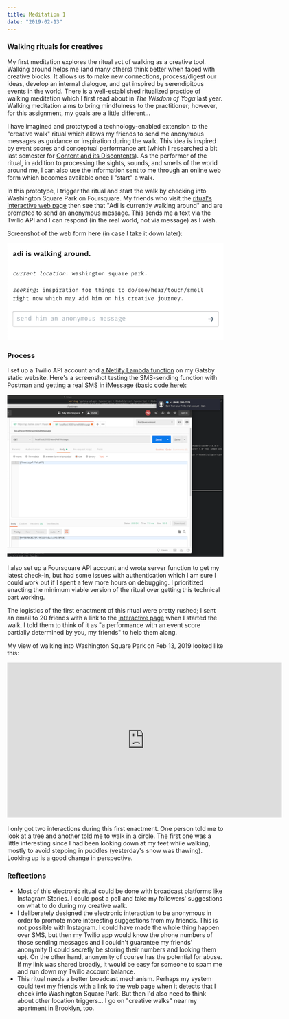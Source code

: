 ```yaml
---
title: Meditation 1
date: "2019-02-13"
---
```


### Walking rituals for creatives

My first meditation explores the ritual act of walking as a creative tool. Walking around helps me (and many others) think better when faced with creative blocks. It allows us to make new connections, process/digest our ideas, develop an internal dialogue, and get inspired by serendipitous events in the world. There is a well-established ritualized practice of walking meditation which I first read about in _The Wisdom of Yoga_ last year. Walking meditation aims to bring mindfulness to the practitioner; however, for this assignment, my goals are a little different...

I have imagined and prototyped a technology-enabled extension to the "creative walk" ritual which allows my friends to send me anonymous messages as guidance or inspiration during the walk. This idea is inspired by event scores and conceptual performance art (which I researched a bit last semester for [Content and its Discontents](../../content-and-its-discontents/ar-study)). As the performer of the ritual, in addition to processing the sights, sounds, and smells of the world around me, I can also use the information sent to me through an online web form which becomes available once I "start" a walk.

In this prototype, I trigger the ritual and start the walk by checking into Washington Square Park on Foursquare. My friends who visit the [ritual's interactive web page](/projects/electronic-rituals/walking-ritual) then see that "Adi is currently walking around" and are prompted to send an anonymous message. This sends me a text via the Twilio API and I can respond (in the real world, not via message) as I wish.

Screenshot of the web form here (in case I take it down later):

![screenshot](meditation-1-screenshot.png)

### Process

I set up a Twilio API account and [a Netlify Lambda function](https://www.netlify.com/docs/functions/) on my Gatsby static website. Here's a screenshot testing the SMS-sending function with Postman and getting a real SMS in iMessage ([basic code here](https://github.com/adidahiya/website/blob/a657573607e6532ccf3c6d9be6d03feecb7eb687/server/functions/sendAdiMessage.js)):

![process-1](meditation-1-process-1.png)

I also set up a Foursquare API account and wrote server function to get my latest check-in, but had some issues with authentication which I am sure I could work out if I spent a few more hours on debugging. I prioritized enacting the minimum viable version of the ritual over getting this technical part working.

The logistics of the first enactment of this ritual were pretty rushed; I sent an email to 20 friends with a link to the [interactive page](/projects/electronic-rituals/walking-ritual) when I started the walk. I told them to think of it as "a performance with an event score partially determined by you, my friends" to help them along.

My view of walking into Washington Square Park on Feb 13, 2019 looked like this:

<iframe src="https://player.vimeo.com/video/317114111?loop=1&title=0&byline=0&portrait=0" width="640" height="360" frameborder="0" webkitallowfullscreen mozallowfullscreen allowfullscreen></iframe>

I only got two interactions during this first enactment. One person told me to look at a tree and another told me to walk in a circle. The first one was a little interesting since I had been looking down at my feet while walking, mostly to avoid stepping in puddles (yesterday's snow was thawing). Looking up is a good change in perspective.

### Reflections

- Most of this electronic ritual could be done with broadcast platforms like Instagram Stories. I could post a poll and take my followers' suggestions on what to do during my creative walk.
- I deliberately designed the electronic interaction to be anonymous in order to promote more interesting suggestions from my friends. This is not possible with Instagram. I could have made the whole thing happen over SMS, but then my Twilio app would know the phone numbers of those sending messages and I couldn't guarantee my friends' anonymity (I could secretly be storing their numbers and looking them up). On the other hand, anonymity of course has the potential for abuse. If my link was shared broadly, it would be easy for someone to spam me and run down my Twilio account balance.
- This ritual needs a better broadcast mechanism. Perhaps my system could text my friends with a link to the web page when it detects that I check into Washington Square Park. But then I'd also need to think about other location triggers... I go on "creative walks" near my apartment in Brooklyn, too.
